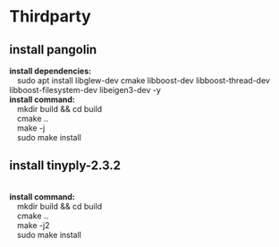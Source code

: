 # Thirdparty
## install pangolin
**install dependencies:**
  <br>&emsp;sudo apt install libglew-dev cmake libboost-dev libboost-thread-dev libboost-filesystem-dev libeigen3-dev -y
<br>**install command:**
  <br>&emsp;mkdir build && cd build
  <br>&emsp;cmake ..
  <br>&emsp;make -j
  <br>&emsp;sudo make install

## install tinyply-2.3.2
<br>**install command:**
  <br>&emsp;mkdir build && cd build
  <br>&emsp;cmake ..
  <br>&emsp;make -j2
  <br>&emsp;sudo make install

